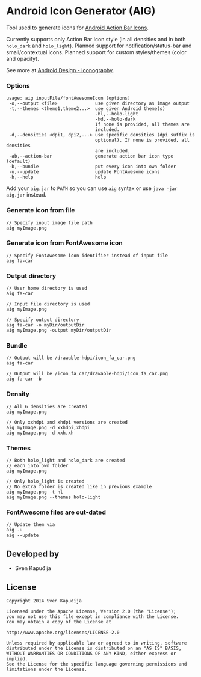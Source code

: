Android Icon Generator (AIG)
======================

Tool used to generate icons for [Android Action Bar Icons](https://github.com/svenkapudija/Android-Action-Bar-Icons).

Currently supports only Action Bar Icon style (in all densities and in both `holo_dark` and `holo_light`).
Planned support for notification/status-bar and small/contextual icons.
Planned support for custom styles/themes (color and opacity).

See more at [Android Design - Iconography](http://developer.android.com/design/style/iconography.html).

### Options

    usage: aig inputFile/fontAwesomeIcon [options]
     -o,--output <file>              use given directory as image output
     -t,--themes <theme1,theme2...>  use given Android theme(s)
                                     -hl,--holo-light
                                     -hd,--holo-dark
                                     If none is provided, all themes are
                                     included.
     -d,--densities <dpi1, dpi2,...> use specific densities (dpi suffix is
                                     optional). If none is provided, all densities
                                     are included.
     -ab,--action-bar                generate action bar icon type (default)
     -b,--bundle                     put every icon into own folder
     -u,--update                     update FontAwesome icons
     -h,--help                       help
    
Add your `aig.jar` to `PATH` so you can use `aig` syntax or use `java -jar aig.jar` instead.
    
### Generate icon from file
    
    // Specify input image file path
    aig myImage.png

### Generate icon from FontAwesome icon

    // Specify FontAwesome icon identifier instead of input file
    aig fa-car

### Output directory

    // User home directory is used
    aig fa-car
    
    // Input file directory is used
    aig myImage.png
    
    // Specify output directory
    aig fa-car -o myDir/outputDir
    aig myImage.png -output myDir/outputDir

### Bundle

    // Output will be /drawable-hdpi/icon_fa_car.png
    aig fa-car
    
    // Output will be /icon_fa_car/drawable-hdpi/icon_fa_car.png
    aig fa-car -b

### Density

    // All 6 densities are created
    aig myImage.png
    
    // Only xxhdpi and xhdpi versions are created
    aig myImage.png -d xxhdpi,xhdpi
    aig myImage.png -d xxh,xh

### Themes

    // Both holo_light and holo_dark are created
    // each into own folder
    aig myImage.png
    
    // Only holo_light is created
    // No extra folder is created like in previous example
    aig myImage.png -t hl
    aig myImage.png --themes holo-light
    
### FontAwesome files are out-dated

    // Update them via
    aig -u
    aig --update



Developed by
------------
* Sven Kapuđija

License
-------

    Copyright 2014 Sven Kapuđija
    
    Licensed under the Apache License, Version 2.0 (the "License");
    you may not use this file except in compliance with the License.
    You may obtain a copy of the License at
    
    http://www.apache.org/licenses/LICENSE-2.0
    
    Unless required by applicable law or agreed to in writing, software
    distributed under the License is distributed on an "AS IS" BASIS,
    WITHOUT WARRANTIES OR CONDITIONS OF ANY KIND, either express or implied.
    See the License for the specific language governing permissions and
    limitations under the License.
